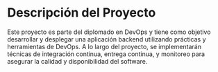 # Descripción del Proyecto

Este proyecto es parte del diplomado en DevOps y tiene como objetivo desarrollar y desplegar una aplicación backend utilizando prácticas y herramientas de DevOps. A lo largo del proyecto, se implementarán técnicas de integración continua, entrega continua, y monitoreo para asegurar la calidad y disponibilidad del software.
